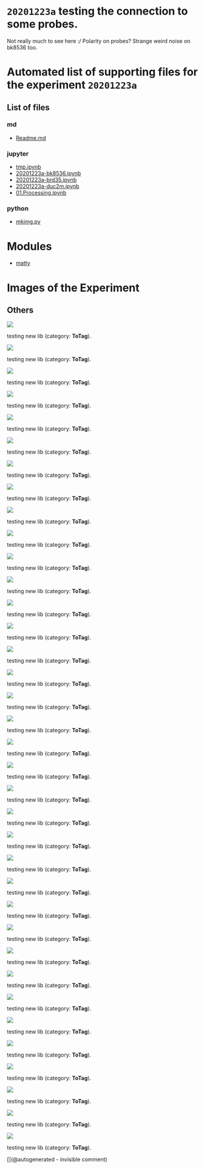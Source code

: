 # `20201223a` testing the connection to some probes.

Not really much to see here :/ Polarity on probes? Strange weird noise on bk8536 too.



# Automated list of supporting files for the __experiment `20201223a`__

## List of files

### md

* [Readme.md](/matty/20201223a/Readme.md)


### jupyter

* [tmp.ipynb](/tmp.ipynb)
* [20201223a-bk8536.ipynb](/matty/20201223a/bk8536/20201223a-bk8536.ipynb)
* [20201223a-brd35.ipynb](/matty/20201223a/brd35/20201223a-brd35.ipynb)
* [20201223a-duc2m.ipynb](/matty/20201223a/duc2m/20201223a-duc2m.ipynb)
* [01.Processing.ipynb](/matty/20201223a/01.Processing.ipynb)


### python

* [mkimg.py](/matty/20201223a/mkimg.py)





# Modules

* [matty](/matty/)




# Images of the Experiment

## Others

![](/matty/20201223a/20201223151952.jpg)

testing new lib (category: __ToTag__).

![](/matty/20201223a/20201223150151.jpg)

testing new lib (category: __ToTag__).

![](/matty/20201223a/20201223151849.jpg)

testing new lib (category: __ToTag__).

![](/matty/20201223a/20201223152525.jpg)

testing new lib (category: __ToTag__).

![](/matty/20201223a/20201223152804.jpg)

testing new lib (category: __ToTag__).

![](/matty/20201223a/20201223151754.jpg)

testing new lib (category: __ToTag__).

![](/matty/20201223a/20201223150219.jpg)

testing new lib (category: __ToTag__).

![](/matty/20201223a/20201223151925.jpg)

testing new lib (category: __ToTag__).

![](/matty/20201223a/20201223152445.jpg)

testing new lib (category: __ToTag__).

![](/matty/20201223a/20201223152821.jpg)

testing new lib (category: __ToTag__).

![](/matty/20201223a/20201223152010.jpg)

testing new lib (category: __ToTag__).

![](/matty/20201223a/20201223152028.jpg)

testing new lib (category: __ToTag__).

![](/matty/20201223a/bk8536/20201223150151.jpg)

testing new lib (category: __ToTag__).

![](/matty/20201223a/bk8536/20201223150219.jpg)

testing new lib (category: __ToTag__).

![](/matty/20201223a/brd35/20201223151952.jpg)

testing new lib (category: __ToTag__).

![](/matty/20201223a/brd35/20201223151849.jpg)

testing new lib (category: __ToTag__).

![](/matty/20201223a/brd35/20201223151754.jpg)

testing new lib (category: __ToTag__).

![](/matty/20201223a/brd35/20201223151925.jpg)

testing new lib (category: __ToTag__).

![](/matty/20201223a/brd35/20201223152010.jpg)

testing new lib (category: __ToTag__).

![](/matty/20201223a/brd35/20201223152028.jpg)

testing new lib (category: __ToTag__).

![](/matty/20201223a/duc2m/20201223152525.jpg)

testing new lib (category: __ToTag__).

![](/matty/20201223a/duc2m/20201223152804.jpg)

testing new lib (category: __ToTag__).

![](/matty/20201223a/duc2m/20201223152445.jpg)

testing new lib (category: __ToTag__).

![](/matty/20201223a/duc2m/20201223152821.jpg)

testing new lib (category: __ToTag__).

![](/matty/20201223a/bk8536/perpendiculaire.npz.png)

testing new lib (category: __ToTag__).

![](/matty/20201223a/bk8536/parallel.npz.png)

testing new lib (category: __ToTag__).

![](/matty/20201223a/brd35/20201223152010.npz.png)

testing new lib (category: __ToTag__).

![](/matty/20201223a/brd35/20201223152028.npz.png)

testing new lib (category: __ToTag__).

![](/matty/20201223a/brd35/20201223151754.npz.png)

testing new lib (category: __ToTag__).

![](/matty/20201223a/brd35/20201223151925.npz.png)

testing new lib (category: __ToTag__).

![](/matty/20201223a/brd35/20201223151952.npz.png)

testing new lib (category: __ToTag__).

![](/matty/20201223a/brd35/20201223151849.npz.png)

testing new lib (category: __ToTag__).

![](/matty/20201223a/duc2m/20201223152804.npz.png)

testing new lib (category: __ToTag__).

![](/matty/20201223a/duc2m/20201223152445.npz.png)

testing new lib (category: __ToTag__).

![](/matty/20201223a/duc2m/20201223152525.npz.png)

testing new lib (category: __ToTag__).

![](/matty/20201223a/duc2m/20201223152821.npz.png)

testing new lib (category: __ToTag__).










[](@autogenerated - invisible comment)